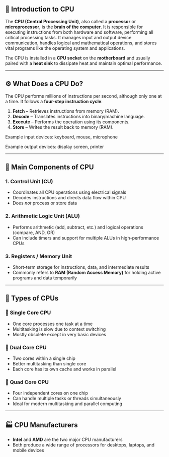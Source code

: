
## 🧠 Introduction to CPU

The **CPU (Central Processing Unit)**, also called a **processor** or **microprocessor**, is the **brain of the computer**. It is responsible for executing instructions from both hardware and software, performing all critical processing tasks. It manages input and output device communication, handles logical and mathematical operations, and stores vital programs like the operating system and applications.

The CPU is installed in a **CPU socket** on the **motherboard** and usually paired with a **heat sink** to dissipate heat and maintain optimal performance.

---

## ⚙️ What Does a CPU Do?

The CPU performs millions of instructions per second, although only one at a time. It follows a **four-step instruction cycle**:

1. **Fetch** – Retrieves instructions from memory (RAM).
2. **Decode** – Translates instructions into binary/machine language.
3. **Execute** – Performs the operation using its components.
4. **Store** – Writes the result back to memory (RAM).

Example input devices: keyboard, mouse, microphone

Example output devices: display screen, printer

---

## 🧩 Main Components of CPU

### 1. **Control Unit (CU)**

* Coordinates all CPU operations using electrical signals
* Decodes instructions and directs data flow within CPU
* Does *not* process or store data

### 2. **Arithmetic Logic Unit (ALU)**

* Performs arithmetic (add, subtract, etc.) and logical operations (compare, AND, OR)
* Can include timers and support for multiple ALUs in high-performance CPUs

### 3. **Registers / Memory Unit**

* Short-term storage for instructions, data, and intermediate results
* Commonly refers to **RAM (Random Access Memory)** for holding active programs and data temporarily

---

## 🧬 Types of CPUs

### 🔹 **Single Core CPU**

* One core processes one task at a time
* Multitasking is slow due to context switching
* Mostly obsolete except in very basic devices

### 🔹 **Dual Core CPU**

* Two cores within a single chip
* Better multitasking than single core
* Each core has its own cache and works in parallel

### 🔹 **Quad Core CPU**

* Four independent cores on one chip
* Can handle multiple tasks or threads simultaneously
* Ideal for modern multitasking and parallel computing

---

## 🏭 CPU Manufacturers

* **Intel** and **AMD** are the two major CPU manufacturers
* Both produce a wide range of processors for desktops, laptops, and mobile devices
